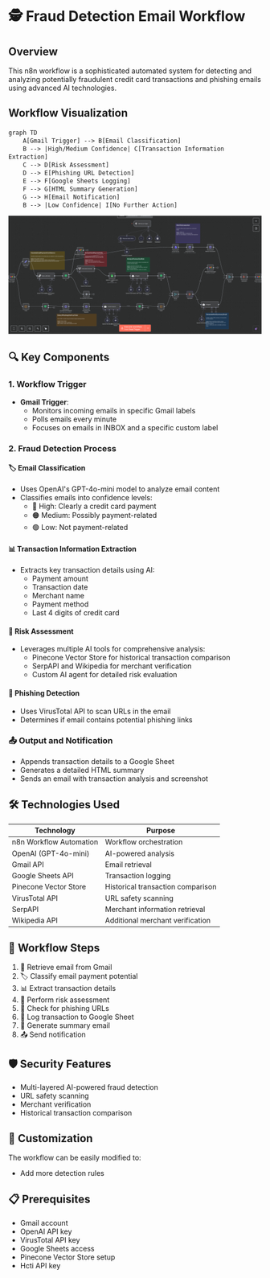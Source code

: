 # 🕵️ Fraud Detection Email Workflow

## Overview
This n8n workflow is a sophisticated automated system for detecting and analyzing potentially fraudulent credit card transactions and phishing emails using advanced AI technologies.

## Workflow Visualization

```mermaid
graph TD
    A[Gmail Trigger] --> B[Email Classification]
    B --> |High/Medium Confidence| C[Transaction Information Extraction]
    C --> D[Risk Assessment]
    D --> E[Phishing URL Detection]
    E --> F[Google Sheets Logging]
    F --> G[HTML Summary Generation]
    G --> H[Email Notification]
    B --> |Low Confidence| I[No Further Action]
```

![Workflow Diagram](repo/workflows/Fraud_detection.png)

## 🔍 Key Components

### 1. Workflow Trigger
- **Gmail Trigger**: 
  - Monitors incoming emails in specific Gmail labels
  - Polls emails every minute
  - Focuses on emails in INBOX and a specific custom label

### 2. Fraud Detection Process

#### 🏷️ Email Classification
- Uses OpenAI's GPT-4o-mini model to analyze email content
- Classifies emails into confidence levels:
  - 🔴 High: Clearly a credit card payment
  - 🟠 Medium: Possibly payment-related
  - 🟢 Low: Not payment-related

#### 📊 Transaction Information Extraction
- Extracts key transaction details using AI:
  - Payment amount
  - Transaction date
  - Merchant name
  - Payment method
  - Last 4 digits of credit card

#### 🔬 Risk Assessment
- Leverages multiple AI tools for comprehensive analysis:
  - Pinecone Vector Store for historical transaction comparison
  - SerpAPI and Wikipedia for merchant verification
  - Custom AI agent for detailed risk evaluation

#### 🚨 Phishing Detection
- Uses VirusTotal API to scan URLs in the email
- Determines if email contains potential phishing links

### 📤 Output and Notification
- Appends transaction details to a Google Sheet
- Generates a detailed HTML summary
- Sends an email with transaction analysis and screenshot

## 🛠 Technologies Used
| Technology | Purpose |
|-----------|---------|
| n8n Workflow Automation | Workflow orchestration |
| OpenAI (GPT-4o-mini) | AI-powered analysis |
| Gmail API | Email retrieval |
| Google Sheets API | Transaction logging |
| Pinecone Vector Store | Historical transaction comparison |
| VirusTotal API | URL safety scanning |
| SerpAPI | Merchant information retrieval |
| Wikipedia API | Additional merchant verification |

## 🔄 Workflow Steps
1. 📧 Retrieve email from Gmail
2. 🏷️ Classify email payment potential
3. 📊 Extract transaction details
4. 🔬 Perform risk assessment
5. 🚨 Check for phishing URLs
6. 📝 Log transaction to Google Sheet
7. 📄 Generate summary email
8. 📤 Send notification

## 🛡️ Security Features
- Multi-layered AI-powered fraud detection
- URL safety scanning
- Merchant verification
- Historical transaction comparison

## 🔧 Customization
The workflow can be easily modified to:
- Add more detection rules

## 📋 Prerequisites
- Gmail account
- OpenAI API key
- VirusTotal API key
- Google Sheets access
- Pinecone Vector Store setup
- Hcti API key